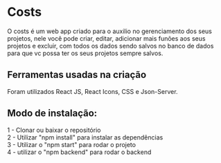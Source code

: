 # Costs
O costs é um web app criado para o auxilio no gerenciamento dos seus projetos, nele você pode criar, editar, adicionar mais funões aos seus projetos e excluir, com todos os dados sendo salvos no banco de dados para que vc possa ter os seus projetos sempre salvos.

## Ferramentas usadas na criação
Foram utilizados React JS, React Icons, CSS e Json-Server.

## Modo de instalação:
1 - Clonar ou baixar o repositório
<br />
2 - Utilizar "npm install" para instalar as dependências
<br />
3 - Utilizar o "npm start" para rodar o projeto
<br />
4 - utilizar o "npm backend" para rodar o backend
